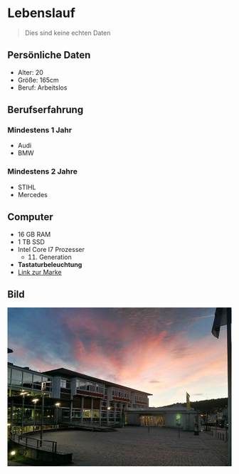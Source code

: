 # Lebenslauf
>Dies sind keine echten Daten

## Persönliche Daten
* Alter: 20
* Größe: 165cm
* Beruf: Arbeitslos

## Berufserfahrung
### Mindestens 1 Jahr
* Audi 
* BMW
### Mindestens 2 Jahre
* STIHL
* Mercedes

## Computer
* 16 GB RAM
* 1 TB SSD
* Intel Core I7 Prozesser
	* 11. Generation
* __Tastaturbeleuchtung__
* [Link zur Marke](https://www.dell.com/de-de?c=de&l=de&s=gen&mp=dell.de/&redirect=1)

## Bild

![Bild der Hochschule Furtwangen](HS_Fuwa.jpeg)